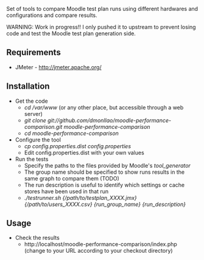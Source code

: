 Set of tools to compare Moodle test plan runs using different hardwares and configurations and compare results.

WARNING: Work in progress!! I only pushed it to upstream to prevent losing code and test the Moodle test plan generation side.

## Requirements
* JMeter - http://jmeter.apache.org/

## Installation
* Get the code
    + *cd /var/www* (or any other place, but accessible through a web server)
    + *git clone git://github.com/dmonllao/moodle-performance-comparison.git moodle-performance-comparison*
    + *cd moodle-performance-comparison*
* Configure the tool
    + *cp config.properties.dist config.properties*
    + Edit config.properties.dist with your own values
* Run the tests
    + Specify the paths to the files provided by Moodle's *tool_generator*
    + The group name should be specified to show runs results in the same graph to compare them (TODO)
    + The run description is useful to identify which settings or cache stores have been used in that run
    + *./testrunner.sh {/path/to/testplan_XXXX.jmx} {/path/to/users_XXXX.csv} {run_group_name} {run_description}*

## Usage
* Check the results
    + http://localhost/moodle-performance-comparison/index.php (change to your URL according to your checkout directory)
